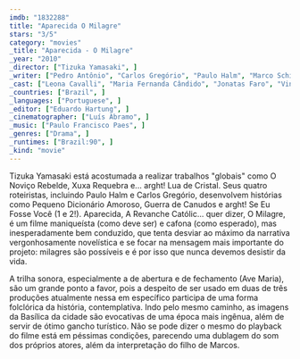 ```yaml
---
imdb: "1832288"
title: "Aparecida O Milagre"
stars: "3/5"
category: "movies"
_title: "Aparecida - O Milagre"
_year: "2010"
_director: ["Tizuka Yamasaki", ]
_writer: ["Pedro Antônio", "Carlos Gregório", "Paulo Halm", "Marco Schiavon", ]
_cast: ["Leona Cavalli", "Maria Fernanda Cândido", "Jonatas Faro", "Vinícius Franco", "Dandara Mariana", "Bete Mendes", "Leopoldo Pacheco", "Janaína Prado", "Murilo Rosa", ]
_countries: ["Brazil", ]
_languages: ["Portuguese", ]
_editor: ["Eduardo Hartung", ]
_cinematographer: ["Luís Abramo", ]
_music: ["Paulo Francisco Paes", ]
_genres: ["Drama", ]
_runtimes: ["Brazil:90", ]
_kind: "movie"
---
```

Tizuka Yamasaki está acostumada a realizar trabalhos "globais" como O Noviço Rebelde, Xuxa Requebra e... arght! Lua de Cristal. Seus quatro roteiristas, incluindo Paulo Halm e Carlos Gregório, desenvolvem histórias como Pequeno Dicionário Amoroso, Guerra de Canudos e arght! Se Eu Fosse Você (1 e 2!). Aparecida, A Revanche Católic... quer dizer, O Milagre, é um filme maniqueísta (como deve ser) e cafona (como esperado), mas inesperadamente bem conduzido, que tenta desviar ao máximo da narrativa vergonhosamente novelística e se focar na mensagem mais importante do projeto: milagres são possíveis e é por isso que nunca devemos desistir da vida.

A trilha sonora, especialmente a de abertura e de fechamento (Ave Maria), são um grande ponto a favor, pois a despeito de ser usado em duas de três produções atualmente nessa em específico participa de uma forma folclórica da história, contemplativa. Indo pelo mesmo caminho, as imagens da Basílica da cidade são evocativas de uma época mais ingênua, além de servir de ótimo gancho turístico. Não se pode dizer o mesmo do playback do filme está em péssimas condições, parecendo uma dublagem do som dos próprios atores, além da interpretação do filho de Marcos.
